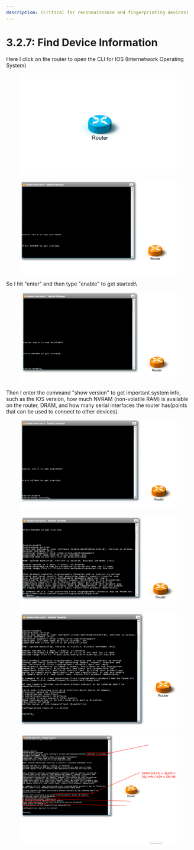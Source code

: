 ```yaml
---
description: (Critical for reconnaissance and fingerprinting devices)
---
```


# 3.2.7: Find Device Information

Here I click on the router to open the CLI for IOS (Internetwork Operating System)

<figure><img src="../.gitbook/assets/image (14) (1).png" alt=""><figcaption></figcaption></figure>

<figure><img src="../.gitbook/assets/image (15) (1).png" alt=""><figcaption></figcaption></figure>

So I hit "enter" and then type "enable" to get started:\


<figure><img src="../.gitbook/assets/image (17) (1).png" alt=""><figcaption></figcaption></figure>

Then I enter the command "show version" to get important system info, such as the IOS version, how much NVRAM (non-volatile RAM) is available on the router, DRAM, and how many serial interfaces the router has(points that can be used to connect to other devices).

<figure><img src="../.gitbook/assets/image (19) (1).png" alt=""><figcaption></figcaption></figure>

<figure><img src="../.gitbook/assets/image (20) (1).png" alt=""><figcaption></figcaption></figure>

<figure><img src="../.gitbook/assets/image (21) (1).png" alt=""><figcaption></figcaption></figure>

<figure><img src="../.gitbook/assets/image (22) (1).png" alt=""><figcaption></figcaption></figure>
